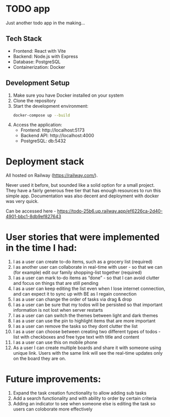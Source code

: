 # TODO app

Just another todo app in the making...

## Tech Stack

- Frontend: React with Vite
- Backend: Node.js with Express
- Database: PostgreSQL
- Containerization: Docker

## Development Setup

1. Make sure you have Docker installed on your system
2. Clone the repository
3. Start the development environment:
   ```bash
   docker-compose up --build
   ```
4. Access the application:
   - Frontend: http://localhost:5173
   - Backend API: http://localhost:4000
   - PostgreSQL: db:5432

# Deployment stack

All hosted on Railway (https://railway.com/).

Never used it before, but sounded like a solid option for a small project.
They have a fairly generous free tier that has enough resources to run this simple app.
Documentation was also decent and deployment with docker was very quick.

Can be accessed here - https://todo-25b6.up.railway.app/ef6226ca-2d40-4901-bbc1-8db9ef827643

# User stories that were implemented in the time I had:

1. I as a user can create to-do items, such as a grocery list (required)
2.  I as another user can collaborate in real-time with user - so that we can 
(for example) edit our family shopping-list together (required)
3. I as a user can mark to-do items as “done” - so that I can avoid clutter and focus on things that are still pending
4. I as a user can keep editing the list even when I lose internet connection, and can expect it to sync up with BE as I regain connection 
5. I as a user can change the order of tasks via drag & drop
6. I as a user can be sure that my todos will be persisted so that important information is not lost when server restarts
7. I as a user can can switch the themes between light and dark themes
8. I as a user can use the pin to highlight items that are more important
9. I as a user can remove the tasks so they dont clutter the list
10. I as a user can choose between creating two different types of todos - list with checkboxes and free type text with title and content
11. I as a user can use this on mobile phone
12. As a user I can create multiple boards and share it with someone using unique link. Users with the same link will see the real-time updates only on the board they are on.

# Future improvements:
1. Expand the task creation functionality to allow adding sub tasks
2. Add a search functionality and with ability to order by certain criteria
3. Adding an indicator to see when someone else is editing the task so users can coloborate more effectively
